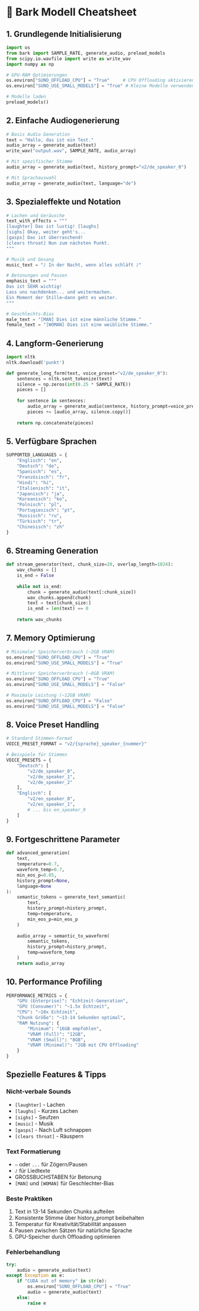 # 🐶 Bark Modell Cheatsheet

## 1. Grundlegende Initialisierung
```python
import os
from bark import SAMPLE_RATE, generate_audio, preload_models
from scipy.io.wavfile import write as write_wav
import numpy as np

# GPU-RAM Optimierungen
os.environ["SUNO_OFFLOAD_CPU"] = "True"     # CPU Offloading aktivieren
os.environ["SUNO_USE_SMALL_MODELS"] = "True" # Kleine Modelle verwenden

# Modelle laden
preload_models()
```

## 2. Einfache Audiogenerierung
```python
# Basis Audio Generation
text = "Hallo, das ist ein Test."
audio_array = generate_audio(text)
write_wav("output.wav", SAMPLE_RATE, audio_array)

# Mit spezifischer Stimme
audio_array = generate_audio(text, history_prompt="v2/de_speaker_0")

# Mit Sprachauswahl
audio_array = generate_audio(text, language="de")
```

## 3. Spezialeffekte und Notation
```python
# Lachen und Geräusche
text_with_effects = """
[laughter] Das ist lustig! [laughs]
[sighs] Okay, weiter geht's...
[gasps] Das ist überraschend!
[clears throat] Nun zum nächsten Punkt.
"""

# Musik und Gesang
music_text = "♪ In der Nacht, wenn alles schläft ♪"

# Betonungen und Pausen
emphasis_text = """
Das ist SEHR wichtig!
Lass uns nachdenken... und weitermachen.
Ein Moment der Stille—dann geht es weiter.
"""

# Geschlechts-Bias
male_text = "[MAN] Dies ist eine männliche Stimme."
female_text = "[WOMAN] Dies ist eine weibliche Stimme."
```

## 4. Langform-Generierung
```python
import nltk
nltk.download('punkt')

def generate_long_form(text, voice_preset="v2/de_speaker_0"):
    sentences = nltk.sent_tokenize(text)
    silence = np.zeros(int(0.25 * SAMPLE_RATE))
    pieces = []
    
    for sentence in sentences:
        audio_array = generate_audio(sentence, history_prompt=voice_preset)
        pieces += [audio_array, silence.copy()]
    
    return np.concatenate(pieces)
```

## 5. Verfügbare Sprachen
```python
SUPPORTED_LANGUAGES = {
    "Englisch": "en",
    "Deutsch": "de",
    "Spanisch": "es",
    "Französisch": "fr",
    "Hindi": "hi",
    "Italienisch": "it",
    "Japanisch": "ja",
    "Koreanisch": "ko",
    "Polnisch": "pl",
    "Portugiesisch": "pt",
    "Russisch": "ru",
    "Türkisch": "tr",
    "Chinesisch": "zh"
}
```

## 6. Streaming Generation
```python
def stream_generator(text, chunk_size=20, overlap_length=1024):
    wav_chunks = []
    is_end = False
    
    while not is_end:
        chunk = generate_audio(text[:chunk_size])
        wav_chunks.append(chunk)
        text = text[chunk_size:]
        is_end = len(text) == 0
        
    return wav_chunks
```

## 7. Memory Optimierung
```python
# Minimaler Speicherverbrauch (~2GB VRAM)
os.environ["SUNO_OFFLOAD_CPU"] = "True"
os.environ["SUNO_USE_SMALL_MODELS"] = "True"

# Mittlerer Speicherverbrauch (~8GB VRAM)
os.environ["SUNO_OFFLOAD_CPU"] = "True"
os.environ["SUNO_USE_SMALL_MODELS"] = "False"

# Maximale Leistung (~12GB VRAM)
os.environ["SUNO_OFFLOAD_CPU"] = "False"
os.environ["SUNO_USE_SMALL_MODELS"] = "False"
```

## 8. Voice Preset Handling
```python
# Standard Stimmen-Format
VOICE_PRESET_FORMAT = "v2/{sprache}_speaker_{nummer}"

# Beispiele für Stimmen
VOICE_PRESETS = {
    "Deutsch": [
        "v2/de_speaker_0",
        "v2/de_speaker_1",
        "v2/de_speaker_2"
    ],
    "Englisch": [
        "v2/en_speaker_0",
        "v2/en_speaker_1",
        # ... bis en_speaker_9
    ]
}
```

## 9. Fortgeschrittene Parameter
```python
def advanced_generation(
    text,
    temperature=0.7,
    waveform_temp=0.7,
    min_eos_p=0.05,
    history_prompt=None,
    language=None
):
    semantic_tokens = generate_text_semantic(
        text,
        history_prompt=history_prompt,
        temp=temperature,
        min_eos_p=min_eos_p
    )
    
    audio_array = semantic_to_waveform(
        semantic_tokens,
        history_prompt=history_prompt,
        temp=waveform_temp
    )
    return audio_array
```

## 10. Performance Profiling
```python
PERFORMANCE_METRICS = {
    "GPU (Enterprise)": "Echtzeit-Generation",
    "GPU (Consumer)": "~1.5x Echtzeit",
    "CPU": "~10x Echtzeit",
    "Chunk Größe": "~13-14 Sekunden optimal",
    "RAM Nutzung": {
        "Minimum": "16GB empfohlen",
        "VRAM (Full)": "12GB",
        "VRAM (Small)": "8GB",
        "VRAM (Minimal)": "2GB mit CPU Offloading"
    }
}
```

## Spezielle Features & Tipps

### Nicht-verbale Sounds
- `[laughter]` - Lachen
- `[laughs]` - Kurzes Lachen
- `[sighs]` - Seufzen
- `[music]` - Musik
- `[gasps]` - Nach Luft schnappen
- `[clears throat]` - Räuspern

### Text Formatierung
- `—` oder `...` für Zögern/Pausen
- `♪` für Liedtexte
- GROSSBUCHSTABEN für Betonung
- `[MAN]` und `[WOMAN]` für Geschlechter-Bias

### Beste Praktiken
1. Text in 13-14 Sekunden Chunks aufteilen
2. Konsistente Stimme über history_prompt beibehalten
3. Temperatur für Kreativität/Stabilität anpassen
4. Pausen zwischen Sätzen für natürliche Sprache
5. GPU-Speicher durch Offloading optimieren

### Fehlerbehandlung
```python
try:
    audio = generate_audio(text)
except Exception as e:
    if "CUDA out of memory" in str(e):
        os.environ["SUNO_OFFLOAD_CPU"] = "True"
        audio = generate_audio(text)
    else:
        raise e
```
